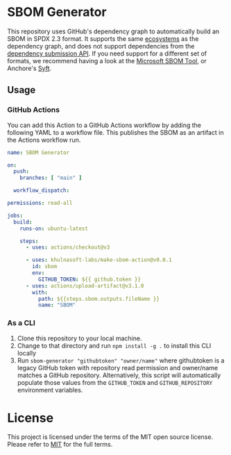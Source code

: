# SBOM Generator

This repository uses GitHub's dependency graph to automatically build an SBOM in SPDX 2.3 format. It supports the same [ecosystems](https://docs.github.com/en/code-security/supply-chain-security/understanding-your-software-supply-chain/about-the-dependency-graph) as the dependency graph, and does not support dependencies from the [dependency submission API](https://docs.github.com/en/code-security/supply-chain-security/understanding-your-software-supply-chain/using-the-dependency-submission-api). If you need support for a different set of formats, we recommend having a look at the [Microsoft SBOM Tool](https://github.com/microsoft/sbom-tool), or Anchore's [Syft](https://github.com/anchore/syft). 

## Usage
### GitHub Actions

You can add this Action to a GitHub Actions workflow by adding the following YAML to a workflow file. This publishes the SBOM as an artifact in the Actions workflow run. 

```yaml
name: SBOM Generator

on:
  push:
    branches: [ "main" ]

  workflow_dispatch:

permissions: read-all

jobs:
  build:
    runs-on: ubuntu-latest

    steps:
      - uses: actions/checkout@v3

      - uses: khulnasoft-labs/make-sbom-action@v0.0.1
        id: sbom
        env: 
          GITHUB_TOKEN: ${{ github.token }}
      - uses: actions/upload-artifact@v3.1.0
        with: 
          path: ${{steps.sbom.outputs.fileName }}
          name: "SBOM"
```

### As a CLI

1. Clone this repository to your local machine. 
2. Change to that directory and run `npm install -g .`  to install this CLI locally
2. Run `sbom-generator "githubtoken" "owner/name"` where githubtoken is a legacy GitHub token with repository read permission and owner/name matches a GitHub repository. Alternatively, this script will automatically populate those values from the `GITHUB_TOKEN` and `GITHUB_REPOSITORY` environment variables. 

# License
This project is licensed under the terms of the MIT open source license. Please refer to [MIT](LICENSE.md) for the full terms.